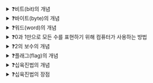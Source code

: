 <details>
<summary>❓비트(bit)의 개념</summary>

>"컴퓨터가 이해할 수 있는 0과 1을 나타내는 가장 작은 정보 단위"

</details>

<details>
<summary>❓바이트(byte)의 개념</summary>

>"여덟 개의 비트를 묶은 단위, 비트보다 1단계 더 크고 2^8=256개의 정보를 표현할 수 있다."

</details>

<details>
<summary>❓워드(word)의 개념</summary>

>"CPU가 한 번에 처리할 수 있는 데이터 크기, 현대 컴퓨터의 워드 크기는 대부분 32비트 또는 64비트이다."

</details>

<details>
<summary>❓0과 1만으로 모든 수를 표현하기 위해 컴퓨터가 사용하는 방법</summary>

>"이진법을 사용한다. 이진법은 1이 넘어가는 순간 자리올림을 하고, 특정 수의 2의 보수를 음수로 간주한다. 구분하기 위해 코드 상에서는 이진수 앞에 0b를 붙인다."

</details>

<details>
<summary>❓2의 보수의 개념</summary>

>"모든 0과 1 비트들을 뒤집고, 거기에 1을 더한 값이다."

</details>

<details>
<summary>❓플래그(flag)의 개념</summary>

>"컴퓨터 내부에서 특정 수가 양수인지 음수인지를 구분하기 위해 사용하는 부가 정보"

</details>

<details>
<summary>❓십육진법의 개념</summary>

>"자리수가 15를 넘어가는 경우에 올림을 하는 방법, 이진법의 긴 숫자 길이를 보완할 수 있는 방법, 코드 앞에서는 숫자 앞에 0x를 붙여 구분한다. 10부터 A, B, C, D, E, F"

</details>

<details>
<summary>❓십육진법의 장점</summary>

>"이진수를 4개씩 끊어 이어붙여 십육진수를 만들기 쉽고, 반대로 십육진수를 4개씩 끊어서 이어붙여 이진수를 만들기 쉽다."

</details>
